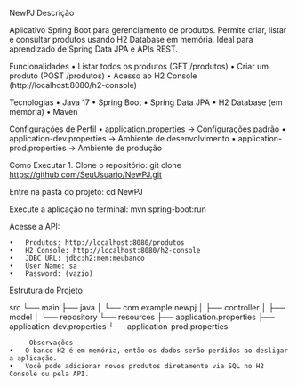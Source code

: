 NewPJ 
Descrição

Aplicativo Spring Boot para gerenciamento de produtos.
Permite criar, listar e consultar produtos usando H2 Database em memória. Ideal para aprendizado de Spring Data JPA e APIs REST.

Funcionalidades
	•	Listar todos os produtos (GET /produtos)
	•	Criar um produto (POST /produtos)
	•	Acesso ao H2 Console (http://localhost:8080/h2-console)

Tecnologias
	•	Java 17
	•	Spring Boot
	•	Spring Data JPA
	•	H2 Database (em memória)
	•	Maven

Configurações de Perfil
	•	application.properties → Configurações padrão
	•	application-dev.properties → Ambiente de desenvolvimento
	•	application-prod.properties → Ambiente de produção

 Como Executar
	1.	Clone o repositório:
 git clone https://github.com/SeuUsuario/NewPJ.git

 Entre na pasta do projeto:
 cd NewPJ

 Execute a aplicação no terminal:
 mvn spring-boot:run

 Acesse a API:

	•	Produtos: http://localhost:8080/produtos
	•	H2 Console: http://localhost:8080/h2-console
	•	JDBC URL: jdbc:h2:mem:meubanco
	•	User Name: sa
	•	Password: (vazio)

Estrutura do Projeto

src
 └── main
     ├── java
     │   └── com.example.newpj
     │       ├── controller
     │       ├── model
     │       └── repository
     └── resources
         ├── application.properties
         ├── application-dev.properties
         └── application-prod.properties

         Observações
	•	O banco H2 é em memória, então os dados serão perdidos ao desligar a aplicação.
	•	Você pode adicionar novos produtos diretamente via SQL no H2 Console ou pela API.
